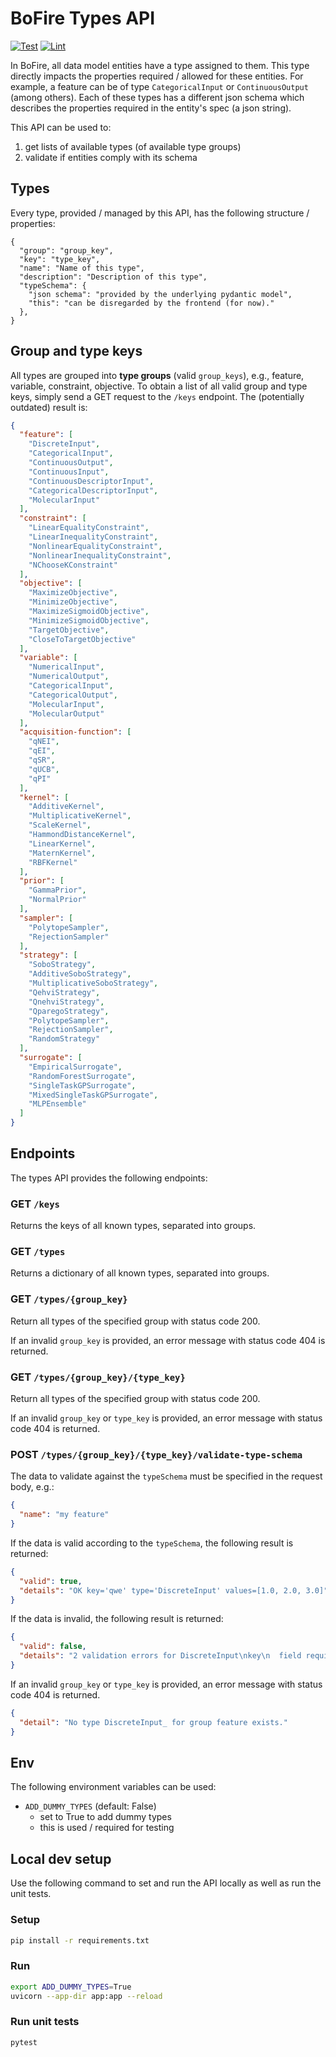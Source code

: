 # BoFire Types API

[![Test](https://github.com/experimental-design/bofire-types-api/workflows/Tests/badge.svg)](https://github.com/experimental-design/bofire-types-api/actions?query=workflow%3ATests)
[![Lint](https://github.com/experimental-design/bofire-types-api/workflows/Lint/badge.svg)](https://github.com/experimental-design/bofire-types-api/actions?query=workflow%3ALint)


In BoFire, all data model entities have a type assigned to them. This type directly impacts the properties required / allowed for these entities. For example, a feature can be of type `CategoricalInput` or `ContinuousOutput` (among others). Each of these types has a different json schema which describes the properties required in the entity's spec (a json string).

This API can be used to:

1. get lists of available types (of available type groups)
2. validate if entities comply with its schema


## Types

Every type, provided / managed by this API, has the following structure / properties:

```
{
  "group": "group_key",
  "key": "type_key",
  "name": "Name of this type",
  "description": "Description of this type",
  "typeSchema": {
  	"json schema": "provided by the underlying pydantic model",
  	"this": "can be disregarded by the frontend (for now)."
  },
}
```

## Group and type keys

All types are grouped into **type groups** (valid `group_keys`), e.g., feature, variable, constraint, objective. To obtain a list of all valid group and type keys, simply send a GET request to the `/keys` endpoint. The (potentially outdated) result is:

```json
{
  "feature": [
    "DiscreteInput",
    "CategoricalInput",
    "ContinuousOutput",
    "ContinuousInput",
    "ContinuousDescriptorInput",
    "CategoricalDescriptorInput",
    "MolecularInput"
  ],
  "constraint": [
    "LinearEqualityConstraint",
    "LinearInequalityConstraint",
    "NonlinearEqualityConstraint",
    "NonlinearInequalityConstraint",
    "NChooseKConstraint"
  ],
  "objective": [
    "MaximizeObjective",
    "MinimizeObjective",
    "MaximizeSigmoidObjective",
    "MinimizeSigmoidObjective",
    "TargetObjective",
    "CloseToTargetObjective"
  ],
  "variable": [
    "NumericalInput",
    "NumericalOutput",
    "CategoricalInput",
    "CategoricalOutput",
    "MolecularInput",
    "MolecularOutput"
  ],
  "acquisition-function": [
    "qNEI",
    "qEI",
    "qSR",
    "qUCB",
    "qPI"
  ],
  "kernel": [
    "AdditiveKernel",
    "MultiplicativeKernel",
    "ScaleKernel",
    "HammondDistanceKernel",
    "LinearKernel",
    "MaternKernel",
    "RBFKernel"
  ],
  "prior": [
    "GammaPrior",
    "NormalPrior"
  ],
  "sampler": [
    "PolytopeSampler",
    "RejectionSampler"
  ],
  "strategy": [
    "SoboStrategy",
    "AdditiveSoboStrategy",
    "MultiplicativeSoboStrategy",
    "QehviStrategy",
    "QnehviStrategy",
    "QparegoStrategy",
    "PolytopeSampler",
    "RejectionSampler",
    "RandomStrategy"
  ],
  "surrogate": [
    "EmpiricalSurrogate",
    "RandomForestSurrogate",
    "SingleTaskGPSurrogate",
    "MixedSingleTaskGPSurrogate",
    "MLPEnsemble"
  ]
}
```


## Endpoints

The types API provides the following endpoints:

### GET `/keys`

Returns the keys of all known types, separated into groups.

### GET `/types`

Returns a dictionary of all known types, separated into groups.

### GET `/types/{group_key}`

Return all types of the specified group with status code 200.

If an invalid `group_key` is provided, an error message with status code 404 is returned.

### GET `/types/{group_key}/{type_key}`

Return all types of the specified group with status code 200.

If an invalid `group_key` or `type_key` is provided, an error message with status code 404 is returned.

### POST `/types/{group_key}/{type_key}/validate-type-schema`

The data to validate against the `typeSchema` must be specified in the request body, e.g.:

```json
{
  "name": "my feature"
}
```

If the data is valid according to the `typeSchema`, the following result is returned:

```json
{
  "valid": true,
  "details": "OK key='qwe' type='DiscreteInput' values=[1.0, 2.0, 3.0]"
}
```

If the data is invalid, the following result is returned:

```json
{
  "valid": false,
  "details": "2 validation errors for DiscreteInput\nkey\n  field required (type=value_error.missing)\nvalues\n  field required (type=value_error.missing)"
}
```

If an invalid `group_key` or `type_key` is provided, an error message with status code 404 is returned.

```json
{
  "detail": "No type DiscreteInput_ for group feature exists."
}
```


## Env

The following environment variables can be used:

- `ADD_DUMMY_TYPES` (default: False)
  - set to True to add dummy types
  - this is used / required for testing

## Local dev setup

Use the following command to set and run the API locally as well as run the unit tests.

### Setup

```bash
pip install -r requirements.txt
```

### Run

```bash
export ADD_DUMMY_TYPES=True
uvicorn --app-dir app:app --reload
```

### Run unit tests

```bash
pytest
```
